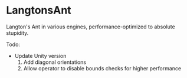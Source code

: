 # LangtonsAnt
Langton's Ant in various engines, performance-optimized to absolute stupidity.

Todo:
- Update Unity version
  1. Add diagonal orientations
  2. Allow operator to disable bounds checks for higher performance

